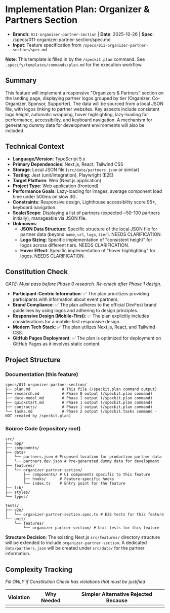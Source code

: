 # Implementation Plan: Organizer & Partners Section

- **Branch**: `011-organizer-partner-section` | **Date**: 2025-10-26 | **Spec**: /specs/011-organizer-partner-section/spec.md
- **Input**: Feature specification from `/specs/011-organizer-partner-section/spec.md`

**Note**: This template is filled in by the `/speckit.plan` command. See `.specify/templates/commands/plan.md` for the execution workflow.

## Summary

This feature will implement a responsive "Organizers & Partners" section on the landing page, displaying partner logos grouped by tier (Organizer, Co-Organizer, Sponsor, Supporter). The data will be sourced from a local JSON file, with logos linking to partner websites. Key aspects include consistent logo height, automatic wrapping, hover highlighting, lazy-loading for performance, accessibility, and keyboard navigation. A mechanism for generating dummy data for development environments will also be included.

## Technical Context

- **Language/Version**: TypeScript 5.x
- **Primary Dependencies**: Next.js, React, Tailwind CSS
- **Storage**: Local JSON file (`src/data/partners.json` or similar)
- **Testing**: Jest (unit/integration), Playwright (E2E)
- **Target Platform**: Web (Next.js application)
- **Project Type**: Web application (frontend)
- **Performance Goals**: Lazy-loading for images, average component load time under 500ms on slow 3G.
- **Constraints**: Responsive design, Lighthouse accessibility score 95+, keyboard navigation.
- **Scale/Scope**: Displaying a list of partners (expected ~50-100 partners initially), manageable via JSON file.
- **Unknowns**:
  - **JSON Data Structure**: Specific structure of the local JSON file for partner data (beyond `name`, `url`, `logo`, `tier`). NEEDS CLARIFICATION.
  - **Logo Sizing**: Specific implementation of "consistent height" for logos across different tiers. NEEDS CLARIFICATION.
  - **Hover Effect**: Specific implementation of "hover highlighting" for logos. NEEDS CLARIFICATION.

## Constitution Check

_GATE: Must pass before Phase 0 research. Re-check after Phase 1 design._

- **Participant-Centric Information**: ✅ The plan prioritizes providing participants with information about event partners.
- **Brand Compliance**: ✅ The plan adheres to the official DevFest brand guidelines by using logos and adhering to design principles.
- **Responsive Design (Mobile-First)**: ✅ The plan explicitly includes considerations for a mobile-first responsive design.
- **Modern Tech Stack**: ✅ The plan utilizes Next.js, React, and Tailwind CSS.
- **GitHub Pages Deployment**: ✅ The plan is optimized for deployment on GitHub Pages as it involves static content.

## Project Structure

### Documentation (this feature)

```
specs/011-organizer-partner-section/
├── plan.md              # This file (/speckit.plan command output)
├── research.md          # Phase 0 output (/speckit.plan command)
├── data-model.md        # Phase 1 output (/speckit.plan command)
├── quickstart.md        # Phase 1 output (/speckit.plan command)
├── contracts/           # Phase 1 output (/speckit.plan command)
└── tasks.md             # Phase 2 output (/speckit.tasks command - NOT created by /speckit.plan)
```

### Source Code (repository root)

```
src/
├── app/
├── components/
├── data/
│   └── partners.json # Proposed location for production partner data
│   └── partners.dev.json # Pre-generated dummy data for development
├── features/
│   └── organizer-partner-section/
│       ├── components/ # UI components specific to this feature
│       ├── hooks/      # Feature-specific hooks
│       └── index.ts    # Entry point for the feature
├── lib/
├── styles/
└── types/

tests/
├── e2e/
│   └── organizer-partner-section.spec.ts # E2E tests for this feature
└── unit/
    └── features/
        └── organizer-partner-section/ # Unit tests for this feature
```

**Structure Decision**: The existing Next.js `src/features/` directory structure will be extended to include `organizer-partner-section`. A dedicated `data/partners.json` will be created under `src/data/` for the partner information.

## Complexity Tracking

_Fill ONLY if Constitution Check has violations that must be justified_

| Violation | Why Needed | Simpler Alternative Rejected Because |
| --------- | ---------- | ------------------------------------ |
|           |            |                                      |
